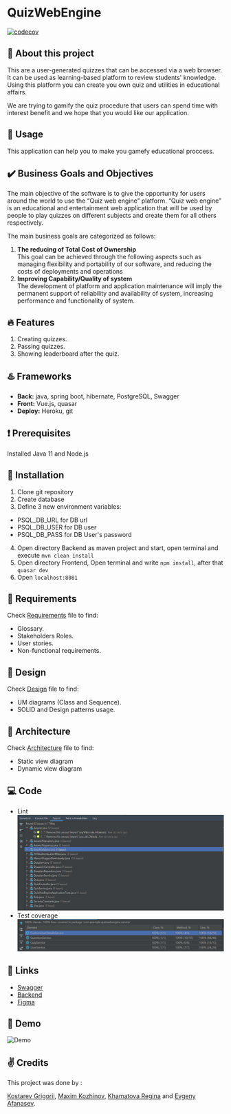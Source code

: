 # QuizWebEngine

[![codecov](https://codecov.io/gh/QuizWebEngine/branch/main/graph/badge.svg)](https://codecov.io/gh/QuizWebEngine)

## :wave: About this project
This are a user-generated quizzes that can be accessed via a web browser. It can be used as learning-based platform to review students' knowledge. Using this platform you can create you own quiz and utilities in educational affairs.

We are trying to gamify the quiz procedure that users can spend time with interest benefit and we hope that you would like our application.

## :game_die: Usage
This application can help you to make you gamefy educational proccess.

## :heavy_check_mark: Business Goals and Objectives
The main objective of the software is to give the opportunity for users around the world
to use the “Quiz web engine” platform. “Quiz web engine” is an educational and entertainment
web application that will be used by people to play quizzes on different subjects and create them
for all others respectively.

The main business goals are categorized as follows:
1. **The reducing of Total Cost of Ownership**\
This goal can be achieved through the following aspects such as managing flexibility
and portability of our software, and reducing the costs of deployments and operations
2. **Improving Capability/Quality of system**\
The development of platform and application maintenance will imply the permanent support of
reliability and availability of system, increasing performance and functionality of system.

## :fire: Features
1. Creating quizzes.
2. Passing quizzes.
3. Showing leaderboard after the quiz.

## :hotsprings: Frameworks
- **Back:** java, spring boot, hibernate, PostgreSQL, Swagger
- **Front:** Vue.js, quasar
- **Deploy:** Heroku, git

## :heavy_exclamation_mark: Prerequisites
Installed Java 11 and Node.js

## :wrench: Installation
1. Clone git repository
2. Create database
3. Define 3 new environment variables:
- PSQL_DB_URL for DB url
- PSQL_DB_USER for DB user
- PSQL_DB_PASS for DB User's password
4. Open directory Backend as maven project and start, open terminal and execute `mvn clean install`
5. Open directory Frontend, Open terminal and write `npm install`, after that `quasar dev`
6. Open `localhost:8081`

## :bookmark_tabs: Requirements
Check [Requirements](/documentation/Requirements.md) file to find:
- Glossary.
- Stakeholders Roles.
- User stories.
- Non-functional requirements.

## :art: Design
Check [Design](/documentation/Design.md) file to find:
- UM diagrams (Class and Sequence).
- SOLID and Design patterns usage.

## :hammer: Architecture
Check [Architecture](/documentation/Architecture.md) file to find:
- Static view diagram
- Dynamic view diagram

## :computer: Code
- Lint\
![Lint](/documentation/diagrams/lint.png)
- Test coverage\
![Test coverage](/documentation/diagrams/test_coverage.png)

## :link: Links
- [Swagger](https://quizwebengineback.herokuapp.com/swagger-ui.html)
- [Backend](https://quizwebengineback.herokuapp.com)
- [Figma](https://www.figma.com/file/ZDGvE0XfUQobBqqStit8lj)

## :movie_camera: Demo
![Demo](/documentation/diagrams/Demo.gif)

## :v: Credits
This project was done by :

[Kostarev Grigorii](https://github.com/none-word), [Maxim Kozhinov](https://github.com/Maxkoz777), [Khamatova Regina](https://github.com/Homa3030) and [Evgeny Afanasev](https://github.com/AfanasevEvgeny).
